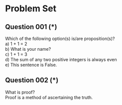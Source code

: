 # Problem Set 

## Question 001 (*)
Which of the following option(s) is/are proposition(s)?
<br /> a) 1 + 1 = 2
<br /> b) What is your name?
<br /> c) 1 + 1 = 3
<br /> d) The sum of any two positive integers is always even
<br /> e) This sentence is False.


## Question 002 (*)
What is proof?
<br /> Proof is a method of ascertaining the truth.

